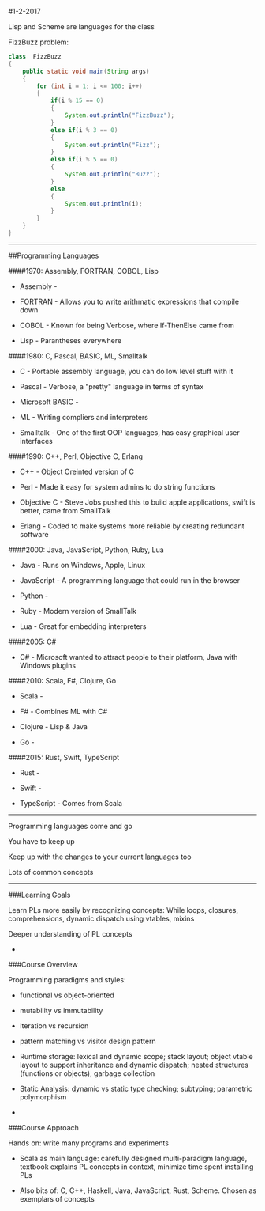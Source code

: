#1-2-2017

Lisp and Scheme are languages for the class

FizzBuzz problem:

```java
class  FizzBuzz
{
    public static void main(String args)
    {
        for (int i = 1; i <= 100; i++)
        {
            if(i % 15 == 0)
            {
                System.out.println("FizzBuzz");
            }
            else if(i % 3 == 0)
            {
                System.out.println("Fizz");
            }
            else if(i % 5 == 0)
            {
                System.out.println("Buzz");
            }
            else
            {
                System.out.println(i);
            }
        }
    }
}
```

***

##Programming Languages

####1970: Assembly, FORTRAN, COBOL, Lisp

- Assembly -

- FORTRAN - Allows you to write arithmatic expressions that compile down

- COBOL - Known for being Verbose, where If-ThenElse came from

- Lisp - Parantheses everywhere

####1980: C, Pascal, BASIC, ML, Smalltalk

- C - Portable assembly language, you can do low level stuff with it

- Pascal - Verbose, a "pretty" language in terms of syntax

- Microsoft BASIC -

- ML - Writing compliers and interpreters

- Smalltalk - One of the first OOP languages, has easy graphical user interfaces

####1990: C++, Perl, Objective C, Erlang

- C++ - Object Oreinted version of C

- Perl - Made it easy for system admins to do string functions

- Objective C - Steve Jobs pushed this to build apple applications, swift is better, came from SmallTalk

- Erlang - Coded to make systems more reliable by creating redundant software

####2000: Java, JavaScript, Python, Ruby, Lua

- Java - Runs on Windows, Apple, Linux

- JavaScript - A programming language that could run in the browser

- Python -

- Ruby - Modern version of SmallTalk

- Lua - Great for embedding interpreters

####2005: C#

- C# - Microsoft wanted to attract people to their platform, Java with Windows plugins

####2010: Scala, F#, Clojure, Go

- Scala -

- F# - Combines ML with C#

- Clojure - Lisp & Java

- Go -

####2015: Rust, Swift, TypeScript

- Rust -

- Swift -

- TypeScript - Comes from Scala

***

Programming languages come and go

You have to keep up

Keep up with the changes to your current languages too

Lots of common concepts

***

###Learning Goals

Learn PLs more easily by recognizing concepts: While loops, closures, comprehensions, dynamic dispatch using vtables, mixins

Deeper understanding of PL concepts

-

###Course Overview

Programming paradigms and styles:

- functional vs object-oriented

- mutability vs immutability

- iteration vs recursion

- pattern matching vs visitor design pattern

- Runtime storage: lexical and dynamic scope; stack layout; object vtable layout to support inheritance and dynamic dispatch; nested structures (functions or objects); garbage collection

- Static Analysis: dynamic vs static type checking; subtyping; parametric polymorphism

-

###Course Approach

Hands on: write many programs and experiments

- Scala as main language: carefully designed multi-paradigm language, textbook explains PL concepts in context, minimize time spent installing PLs

- Also bits of: C, C++, Haskell, Java, JavaScript, Rust, Scheme. Chosen as exemplars of concepts

